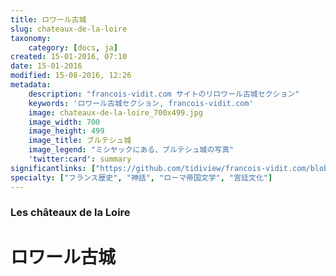 ```yaml
---
title: ロワール古城
slug: chateaux-de-la-loire
taxonomy:
    category: [docs, ja]
created: 15-01-2016, 07:10
date: 15-01-2016
modified: 15-08-2016, 12:26
metadata:
    description: "francois-vidit.com サイトのリロワール古城セクション"
    keywords: 'ロワール古城セクション, francois-vidit.com'
    image: chateaux-de-la-loire_700x499.jpg
    image_width: 700
    image_height: 499
    image_title: ブルテシュ城
    image_legend: "ミシヤックにある、ブルテシュ城の写真"
    'twitter:card': summary
significantlinks: ["https://github.com/tidiview/francois-vidit.com/blob/develop/user/sites/docs/pages/01.home/03.chateaux-de-la-loire/chapter.ja.md"]
specialty: ["フランス歴史", "神話", "ローマ帝国文学", "宮廷文化"]
---
```

### Les châteaux de la Loire

# ロワール<wbr>古城
